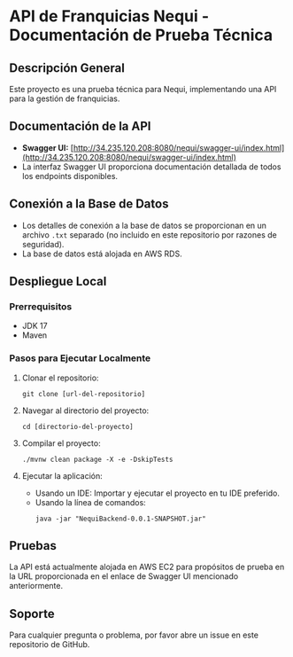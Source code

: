 # API de Franquicias Nequi - Documentación de Prueba Técnica

## Descripción General
Este proyecto es una prueba técnica para Nequi, implementando una API para la gestión de franquicias.

## Documentación de la API
- **Swagger UI:** [http://34.235.120.208:8080/nequi/swagger-ui/index.html](http://34.235.120.208:8080/nequi/swagger-ui/index.html)
- La interfaz Swagger UI proporciona documentación detallada de todos los endpoints disponibles.

## Conexión a la Base de Datos
- Los detalles de conexión a la base de datos se proporcionan en un archivo `.txt` separado (no incluido en este repositorio por razones de seguridad).
- La base de datos está alojada en AWS RDS.

## Despliegue Local

### Prerrequisitos
- JDK 17
- Maven

### Pasos para Ejecutar Localmente
1. Clonar el repositorio:
   ```
   git clone [url-del-repositorio]
   ```

2. Navegar al directorio del proyecto:
   ```
   cd [directorio-del-proyecto]
   ```

3. Compilar el proyecto:
   ```
   ./mvnw clean package -X -e -DskipTests
   ```

4. Ejecutar la aplicación:
   - Usando un IDE: Importar y ejecutar el proyecto en tu IDE preferido.
   - Usando la línea de comandos:
     ```
     java -jar "NequiBackend-0.0.1-SNAPSHOT.jar"
     ```

## Pruebas
La API está actualmente alojada en AWS EC2 para propósitos de prueba en la URL proporcionada en el enlace de Swagger UI mencionado anteriormente.

## Soporte
Para cualquier pregunta o problema, por favor abre un issue en este repositorio de GitHub.
